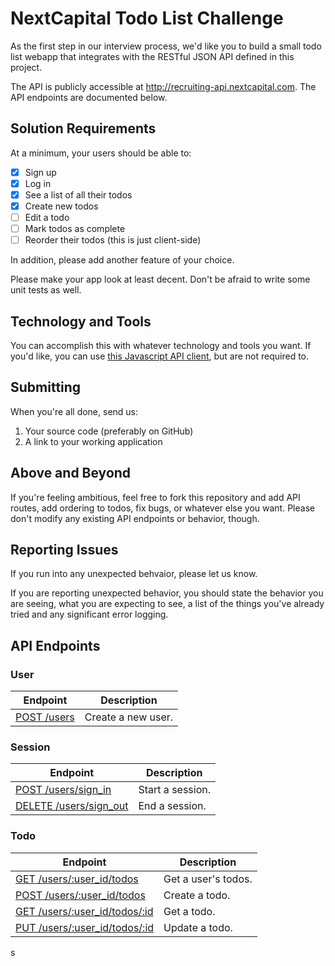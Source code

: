 # NextCapital Todo List Challenge

As the first step in our interview process, we'd like you to build a small todo list webapp that integrates with the RESTful JSON API defined in this project.

The API is publicly accessible at http://recruiting-api.nextcapital.com. The API endpoints are documented below.

## Solution Requirements

At a minimum, your users should be able to:

- [X] Sign up
- [X] Log in
- [X] See a list of all their todos
- [X] Create new todos
- [ ] Edit a todo
- [ ] Mark todos as complete
- [ ] Reorder their todos (this is just client-side)

In addition, please add another feature of your choice.

Please make your app look at least decent. Don't be afraid to write some unit tests as well.

## Technology and Tools

You can accomplish this with whatever technology and tools you want. If you'd like, you can use [this Javascript API client](https://github.com/clarkr/nextcapital-todo-api-client-jquery), but are not required to.

## Submitting

When you're all done, send us:

1. Your source code (preferably on GitHub)
1. A link to your working application

## Above and Beyond

If you're feeling ambitious, feel free to fork this repository and add API routes, add ordering to todos, fix bugs, or whatever else you want. Please don't modify any existing API endpoints or behavior, though.

## Reporting Issues

If you run into any unexpected behvaior, please let us know.

If you are reporting unexpected behavior, you should state the behavior you are seeing, what you are expecting to see, a list of the things you've already tried and any significant error logging.

## API Endpoints

### User

| Endpoint                               | Description        |
| -------------------------------------- | ------------------ |
| [POST /users](/public/user.md#post-users) | Create a new user. |

### Session

| Endpoint                                                            | Description         |
| ------------------------------------------------------------------- | ------------------- |
| [POST /users/sign_in](/public/session.md#post-userssign_in)            | Start a session.    |
| [DELETE /users/sign_out](/public/session.md#delete-userssign_out)      | End a session.      |

### Todo

| Endpoint                                                            | Description         |
| ------------------------------------------------------------------- | ------------------- |
| [GET /users/:user_id/todos](/public/todo.md#get-usersuser_idtodos)     | Get a user's todos. |
| [POST /users/:user_id/todos](/public/todo.md#post-usersuser_idtodos)   | Create a todo.      |
| [GET /users/:user_id/todos/:id](/public/todo.md#get-usersuser_idtodos) | Get a todo.         |
| [PUT /users/:user_id/todos/:id](/public/todo.md#put-usersuser_idtodos) | Update a todo.      |
s